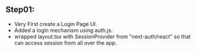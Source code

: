 ## Step01:
- Very First create a Login Page UI.
- Added a login mechanism using auth.js.
- wrapped layout.tsx with SessionProvider from "next-auth/react" so that can access session from all over the app.